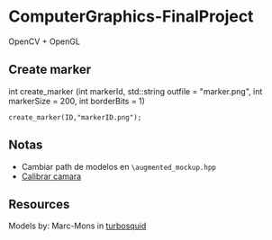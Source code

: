 # ComputerGraphics-FinalProject
OpenCV + OpenGL

## Create marker

int create_marker (int markerId, std::string outfile = "marker.png", int markerSize = 200, int borderBits = 1)

```
create_marker(ID,"markerID.png");
```

## Notas

* Cambiar path de modelos en  ```\augmented_mockup.hpp```
* [Calibrar camara](https://github.com/opencv/opencv_contrib/blob/4.x/modules/aruco/samples/calibrate_camera_charuco.cpp)

## Resources
Models by: Marc-Mons in [turbosquid](https://www.turbosquid.com/es/Search/Artists/Marc-Mons)
